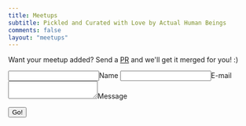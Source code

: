 ```yaml
---
title: Meetups
subtitle: Pickled and Curated with Love by Actual Human Beings
comments: false
layout: "meetups"
---
```


Want your meetup added? Send a [PR](https://github.com/DevxKami/devkami.com/blob/master/data/meetups.yml) and we'll get it merged for you! :)

<script>
var content = document.getElementsByClassName("blog-post")[0];
var links = content.getElementsByTagName("a");

for (var i = 0, linksLength = links.length; i < linksLength; i++) {
   if (links[i].hostname != window.location.hostname) {
      links[i].target = '_blank';
   }
}
</script>

<form method="POST" action="{{ .Site.Params.staticman_api }}">
  <input name="options[redirect]" type="hidden" value="{{ .Permalink }}#post-submitted">
  <input name="options[redirectError]" type="hidden" value="{{ .Permalink }}#post-error">
  <!-- e.g. "2016-01-02-this-is-a-post" -->
  <input name="options[slug]" type="hidden" value="{{ page.slug }}">
  <label><input name="fields[name]" type="text">Name</label>
  <label><input name="fields[email]" type="email">E-mail</label>
  <label><textarea name="fields[message]"></textarea>Message</label>

  <button type="submit">Go!</button>
</form>
